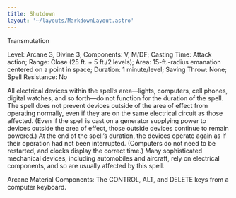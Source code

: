 ```yaml
---
title: Shutdown
layout: '~/layouts/MarkdownLayout.astro'
---
```

Transmutation

Level: Arcane 3, Divine 3; Components: V, M/DF; Casting Time: Attack action;
Range: Close (25 ft. + 5 ft./2 levels); Area: 15-ft.-radius emanation centered
on a point in space; Duration: 1 minute/level; Saving Throw: None; Spell
Resistance: No

All electrical devices within the spell’s area—lights, computers, cell phones,
digital watches, and so forth—do not function for the duration of the spell.
The spell does not prevent devices outside of the area of effect from
operating normally, even if they are on the same electrical circuit as those
affected. (Even if the spell is cast on a generator supplying power to devices
outside the area of effect, those outside devices continue to remain powered.)
At the end of the spell’s duration, the devices operate again as if their
operation had not been interrupted. (Computers do not need to be restarted,
and clocks display the correct time.) Many sophisticated mechanical devices,
including automobiles and aircraft, rely on electrical components, and so are
usually affected by this spell.

Arcane Material Components: The CONTROL, ALT, and DELETE keys from a computer
keyboard.

